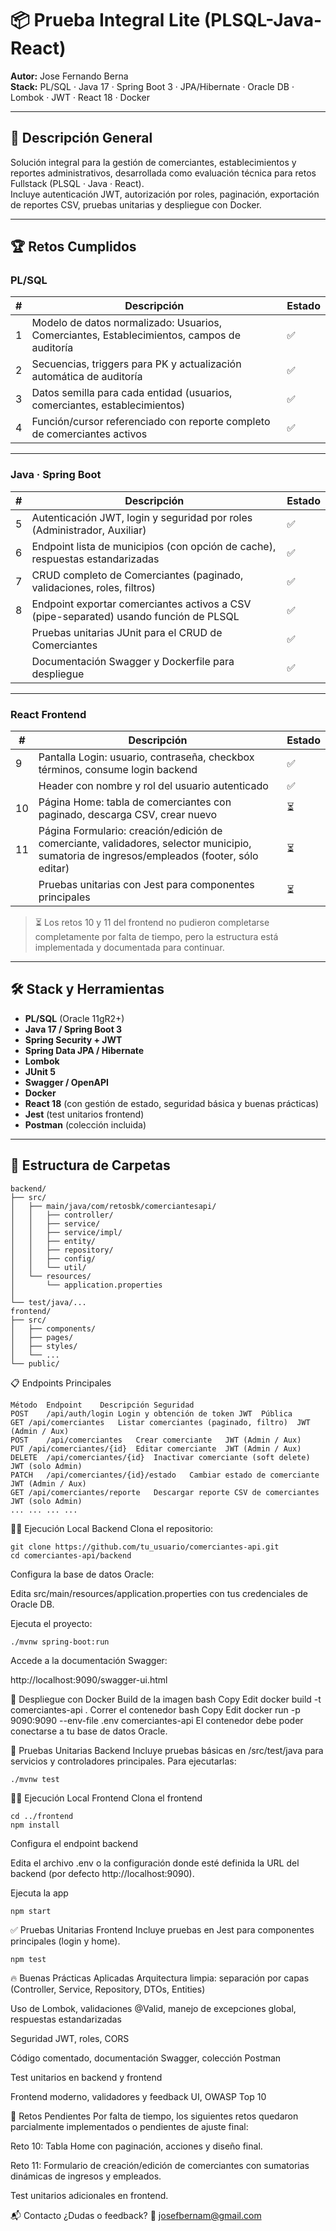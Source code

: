 # 📦 Prueba Integral Lite (PLSQL-Java-React)

**Autor:** Jose Fernando Berna  
**Stack:** PL/SQL · Java 17 · Spring Boot 3 · JPA/Hibernate · Oracle DB · Lombok · JWT · React 18 · Docker

---

## 🚀 Descripción General

Solución integral para la gestión de comerciantes, establecimientos y reportes administrativos, desarrollada como evaluación técnica para retos Fullstack (PLSQL · Java · React).  
Incluye autenticación JWT, autorización por roles, paginación, exportación de reportes CSV, pruebas unitarias y despliegue con Docker.

---

## 🏆 Retos Cumplidos

### PL/SQL

| #   | Descripción                                                        | Estado |
|-----|--------------------------------------------------------------------|--------|
| 1   | Modelo de datos normalizado: Usuarios, Comerciantes, Establecimientos, campos de auditoría | ✅     |
| 2   | Secuencias, triggers para PK y actualización automática de auditoría | ✅     |
| 3   | Datos semilla para cada entidad (usuarios, comerciantes, establecimientos) | ✅     |
| 4   | Función/cursor referenciado con reporte completo de comerciantes activos | ✅     |

---

### Java · Spring Boot

| #   | Descripción                                                        | Estado |
|-----|--------------------------------------------------------------------|--------|
| 5   | Autenticación JWT, login y seguridad por roles (Administrador, Auxiliar) | ✅     |
| 6   | Endpoint lista de municipios (con opción de cache), respuestas estandarizadas | ✅     |
| 7   | CRUD completo de Comerciantes (paginado, validaciones, roles, filtros) | ✅     |
| 8   | Endpoint exportar comerciantes activos a CSV (pipe-separated) usando función de PLSQL | ✅     |
|     | Pruebas unitarias JUnit para el CRUD de Comerciantes | ✅     |
|     | Documentación Swagger y Dockerfile para despliegue | ✅     |

---

### React Frontend

| #   | Descripción                                                        | Estado |
|-----|--------------------------------------------------------------------|--------|
| 9   | Pantalla Login: usuario, contraseña, checkbox términos, consume login backend | ✅     |
|     | Header con nombre y rol del usuario autenticado                    | ✅     |
| 10  | Página Home: tabla de comerciantes con paginado, descarga CSV, crear nuevo | ⏳     |
| 11  | Página Formulario: creación/edición de comerciante, validadores, selector municipio, sumatoria de ingresos/empleados (footer, sólo editar) | ⏳     |
|     | Pruebas unitarias con Jest para componentes principales            | ⏳     |

> ⏳ Los retos 10 y 11 del frontend no pudieron completarse completamente por falta de tiempo, pero la estructura está implementada y documentada para continuar.

---

## 🛠️ Stack y Herramientas

- **PL/SQL** (Oracle 11gR2+)
- **Java 17 / Spring Boot 3**
- **Spring Security + JWT**
- **Spring Data JPA / Hibernate**
- **Lombok**
- **JUnit 5**
- **Swagger / OpenAPI**
- **Docker**
- **React 18** (con gestión de estado, seguridad básica y buenas prácticas)
- **Jest** (test unitarios frontend)
- **Postman** (colección incluida)

---

## 📑 Estructura de Carpetas

```shell
backend/
├── src/
│   ├── main/java/com/retosbk/comerciantesapi/
│   │   ├── controller/
│   │   ├── service/
│   │   ├── service/impl/
│   │   ├── entity/
│   │   ├── repository/
│   │   ├── config/
│   │   └── util/
│   └── resources/
│       └── application.properties
│
└── test/java/...
frontend/
├── src/
│   ├── components/
│   ├── pages/
│   ├── styles/
│   └── ...
└── public/
```

📋 Endpoints Principales
```shell
Método	Endpoint	Descripción	Seguridad
POST	/api/auth/login	Login y obtención de token JWT	Pública
GET	/api/comerciantes	Listar comerciantes (paginado, filtro)	JWT (Admin / Aux)
POST	/api/comerciantes	Crear comerciante	JWT (Admin / Aux)
PUT	/api/comerciantes/{id}	Editar comerciante	JWT (Admin / Aux)
DELETE	/api/comerciantes/{id}	Inactivar comerciante (soft delete)	JWT (solo Admin)
PATCH	/api/comerciantes/{id}/estado	Cambiar estado de comerciante	JWT (Admin / Aux)
GET	/api/comerciantes/reporte	Descargar reporte CSV de comerciantes	JWT (solo Admin)
...	...	...	...
```

🧑‍💻 Ejecución Local Backend
Clona el repositorio:

```shell
git clone https://github.com/tu_usuario/comerciantes-api.git
cd comerciantes-api/backend
```

Configura la base de datos Oracle:

Edita src/main/resources/application.properties con tus credenciales de Oracle DB.

Ejecuta el proyecto:

```shell
./mvnw spring-boot:run
```
Accede a la documentación Swagger:

http://localhost:9090/swagger-ui.html

🐳 Despliegue con Docker
Build de la imagen
bash
Copy
Edit
docker build -t comerciantes-api .
Correr el contenedor
bash
Copy
Edit
docker run -p 9090:9090 --env-file .env comerciantes-api
El contenedor debe poder conectarse a tu base de datos Oracle.

🧪 Pruebas Unitarias Backend
Incluye pruebas básicas en /src/test/java para servicios y controladores principales.
Para ejecutarlas:

```shell
./mvnw test
```
🧑‍💻 Ejecución Local Frontend
Clona el frontend

```shell
cd ../frontend
npm install
```
Configura el endpoint backend

Edita el archivo .env o la configuración donde esté definida la URL del backend (por defecto http://localhost:9090).

Ejecuta la app

```shell
npm start
```
✅ Pruebas Unitarias Frontend
Incluye pruebas en Jest para componentes principales (login y home).

```shell
npm test
```
🔥 Buenas Prácticas Aplicadas
Arquitectura limpia: separación por capas (Controller, Service, Repository, DTOs, Entities)

Uso de Lombok, validaciones @Valid, manejo de excepciones global, respuestas estandarizadas

Seguridad JWT, roles, CORS

Código comentado, documentación Swagger, colección Postman

Test unitarios en backend y frontend

Frontend moderno, validadores y feedback UI, OWASP Top 10

📝 Retos Pendientes
Por falta de tiempo, los siguientes retos quedaron parcialmente implementados o pendientes de ajuste final:

Reto 10: Tabla Home con paginación, acciones y diseño final.

Reto 11: Formulario de creación/edición de comerciantes con sumatorias dinámicas de ingresos y empleados.

Test unitarios adicionales en frontend.

📬 Contacto
¿Dudas o feedback?
📧 josefbernam@gmail.com
